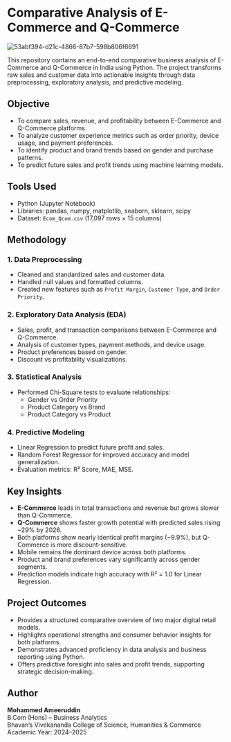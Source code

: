 # Comparative Analysis of E-Commerce and Q-Commerce 

![53abf394-d21c-4866-87b7-598b806f6691](https://github.com/user-attachments/assets/7b058bbe-1075-4722-a890-a5732557fbd6)

This repository contains an end-to-end comparative business analysis of E-Commerce and Q-Commerce in India using Python. The project transforms raw sales and customer data into actionable insights through data preprocessing, exploratory analysis, and predictive modeling.

## Objective

- To compare sales, revenue, and profitability between E-Commerce and Q-Commerce platforms.
- To analyze customer experience metrics such as order priority, device usage, and payment preferences.
- To identify product and brand trends based on gender and purchase patterns.
- To predict future sales and profit trends using machine learning models.

## Tools Used

- Python (Jupyter Notebook)
- Libraries: pandas, numpy, matplotlib, seaborn, sklearn, scipy
- Dataset: `Ecom_Qcom.csv` (17,097 rows × 15 columns)

## Methodology

### 1. Data Preprocessing
- Cleaned and standardized sales and customer data.
- Handled null values and formatted columns.
- Created new features such as `Profit Margin`, `Customer Type`, and `Order Priority`.

### 2. Exploratory Data Analysis (EDA)
- Sales, profit, and transaction comparisons between E-Commerce and Q-Commerce.
- Analysis of customer types, payment methods, and device usage.
- Product preferences based on gender.
- Discount vs profitability visualizations.

### 3. Statistical Analysis
- Performed Chi-Square tests to evaluate relationships:
  - Gender vs Order Priority
  - Product Category vs Brand
  - Product Category vs Product

### 4. Predictive Modeling
- Linear Regression to predict future profit and sales.
- Random Forest Regressor for improved accuracy and model generalization.
- Evaluation metrics: R² Score, MAE, MSE.

## Key Insights

- **E-Commerce** leads in total transactions and revenue but grows slower than Q-Commerce.
- **Q-Commerce** shows faster growth potential with predicted sales rising ~29% by 2026.
- Both platforms show nearly identical profit margins (~9.9%), but Q-Commerce is more discount-sensitive.
- Mobile remains the dominant device across both platforms.
- Product and brand preferences vary significantly across gender segments.
- Prediction models indicate high accuracy with R² = 1.0 for Linear Regression.

## Project Outcomes

- Provides a structured comparative overview of two major digital retail models.
- Highlights operational strengths and consumer behavior insights for both platforms.
- Demonstrates advanced proficiency in data analysis and business reporting using Python.
- Offers predictive foresight into sales and profit trends, supporting strategic decision-making.

## Author

**Mohammed Ameeruddin**  
B.Com (Hons) – Business Analytics  
Bhavan’s Vivekananda College of Science, Humanities & Commerce  
Academic Year: 2024–2025





